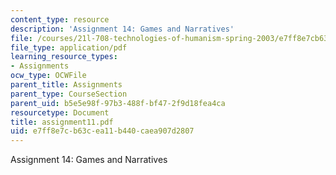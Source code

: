 ```yaml
---
content_type: resource
description: 'Assignment 14: Games and Narratives'
file: /courses/21l-708-technologies-of-humanism-spring-2003/e7ff8e7cb63cea11b440caea907d2807_assignment11.pdf
file_type: application/pdf
learning_resource_types:
- Assignments
ocw_type: OCWFile
parent_title: Assignments
parent_type: CourseSection
parent_uid: b5e5e98f-97b3-488f-bf47-2f9d18fea4ca
resourcetype: Document
title: assignment11.pdf
uid: e7ff8e7c-b63c-ea11-b440-caea907d2807
---
```

Assignment 14: Games and Narratives

